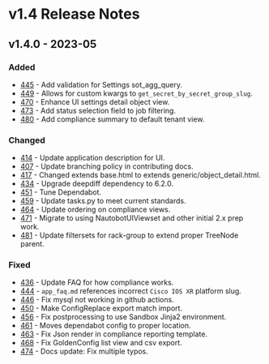 # v1.4 Release Notes

## v1.4.0 - 2023-05

### Added

- [445](https://github.com/nautobot/nautobot-plugin-golden-config/pull/445) - Add validation for Settings sot_agg_query.
- [449](https://github.com/nautobot/nautobot-plugin-golden-config/pull/449) - Allows for custom kwargs to `get_secret_by_secret_group_slug`.
- [470](https://github.com/nautobot/nautobot-plugin-golden-config/pull/470) - Enhance UI settings detail object view.
- [473](https://github.com/nautobot/nautobot-plugin-golden-config/pull/473) - Add status selection field to job filtering.
- [480](https://github.com/nautobot/nautobot-plugin-golden-config/pull/480) - Add compliance summary to default tenant view.

### Changed

- [414](https://github.com/nautobot/nautobot-plugin-golden-config/pull/414) - Update application description for UI.
- [407](https://github.com/nautobot/nautobot-plugin-golden-config/pull/407) - Update branching policy in contributing docs.
- [417](https://github.com/nautobot/nautobot-plugin-golden-config/pull/417) - Changed extends base.html to extends generic/object_detail.html.
- [434](https://github.com/nautobot/nautobot-plugin-golden-config/pull/434) - Upgrade deepdiff dependency to 6.2.0.
- [451](https://github.com/nautobot/nautobot-plugin-golden-config/pull/451) - Tune Dependabot.
- [459](https://github.com/nautobot/nautobot-plugin-golden-config/pull/459) - Update tasks.py to meet current standards.
- [464](https://github.com/nautobot/nautobot-plugin-golden-config/pull/464) - Update ordering on compliance views.
- [471](https://github.com/nautobot/nautobot-plugin-golden-config/pull/471) - Migrate to using NautobotUIViewset and other initial 2.x prep work.
- [481](https://github.com/nautobot/nautobot-plugin-golden-config/pull/481) - Update filtersets for rack-group to extend proper TreeNode parent.

### Fixed

- [436](https://github.com/nautobot/nautobot-plugin-golden-config/pull/436) - Update FAQ for how compliance works.
- [444](https://github.com/nautobot/nautobot-plugin-golden-config/pull/444) - `app_faq.md` references incorrect `Cisco IOS XR` platform slug.
- [446](https://github.com/nautobot/nautobot-plugin-golden-config/pull/446) - Fix mysql not working in github actions.
- [450](https://github.com/nautobot/nautobot-plugin-golden-config/pull/450) - Make ConfigReplace export match import.
- [456](https://github.com/nautobot/nautobot-plugin-golden-config/pull/456) - Fix postprocessing to use Sandbox Jinja2 environment.
- [461](https://github.com/nautobot/nautobot-plugin-golden-config/pull/461) - Moves dependabot config to proper location.
- [463](https://github.com/nautobot/nautobot-plugin-golden-config/pull/463) - Fix Json render in compliance reporting template.
- [468](https://github.com/nautobot/nautobot-plugin-golden-config/pull/468) - Fix GoldenConfig list view and csv export.
- [474](https://github.com/nautobot/nautobot-plugin-golden-config/pull/474) - Docs update: Fix multiple typos.
